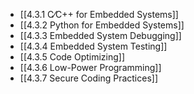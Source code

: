 

- [[4.3.1 C⁄C++ for Embedded Systems]]
- [[4.3.2 Python for Embedded Systems]]
- [[4.3.3 Embedded System Debugging]]
- [[4.3.4 Embedded System Testing]]
- [[4.3.5 Code Optimizing]]
- [[4.3.6 Low-Power Programming]]
- [[4.3.7 Secure Coding Practices]]